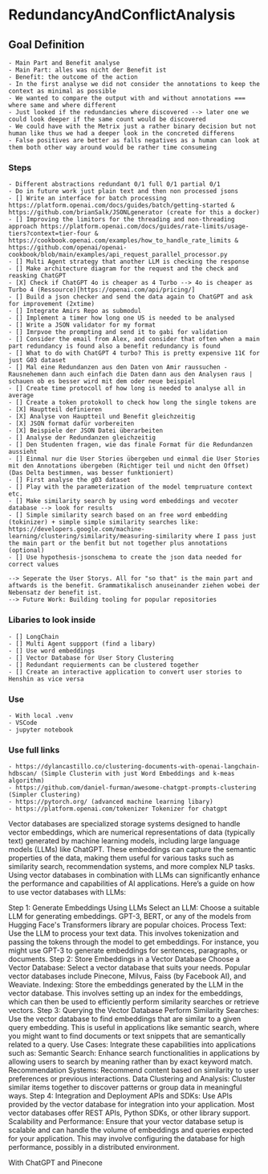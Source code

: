 # RedundancyAndConflictAnalysis

## Goal Definition
    - Main Part and Benefit analyse
    - Main Part: alles was nicht der Benefit ist
    - Benefit: the outcome of the action
    - In the first analyse we did not consider the annotations to keep the context as minimal as possible 
    - We wanted to compare the output with and without annotations === where same and where different
    - Just looked if the redundancies where discovered --> later one we could look deeper if the same count would be discovered
    - We could have with the Metrix just a rather binary decision but not human like thus we had a deeper look in the concreted differens
    - False positives are better as falls negatives as a human can look at them both other way around would be rather time consumeing

### Steps
    - Different abstractions redundant 0/1 full 0/1 partial 0/1
    - Do in future work just plain text and then non processed jsons
    - [] Write an interface for batch processing https://platform.openai.com/docs/guides/batch/getting-started & https://github.com/brianSalk/JSONLgenerator (create for this a docker)
    - [] Improving the limitors for the threading and non-threading approach https://platform.openai.com/docs/guides/rate-limits/usage-tiers?context=tier-four & https://cookbook.openai.com/examples/how_to_handle_rate_limits & https://github.com/openai/openai-cookbook/blob/main/examples/api_request_parallel_processor.py 
    - [] Multi Agent strategy that another LLM is checking the response 
    - [] Make architecture diagram for the request and the check and reasking ChatGPT 
    - [X] Check if ChatGPT 4o is cheaper as 4 Turbo --> 4o is cheaper as Turbo 4 (Ressource)[https://openai.com/api/pricing/]
    - [] Build a json checker and send the data again to ChatGPT and ask for improvement (2xtime)
    - [] Integrate Amirs Repo as submodul
    - [] Implement a timer how long one US is needed to be analysed
    - [] Write a JSON validator for my format
    - [] Imrpvoe the prompting and send it to gabi for validation
    - [] Consider the email from Alex, and consider that often when a main part redundancy is found also a benefit redundancy is found
    - [] What to do with ChatGPT 4 turbo? This is pretty expensive 11€ for just G03 dataset
    - [] Mal eine Redundanzen aus den Daten von Amir raussuchen - Rausnehemen dann auch einfach die Daten dann aus den Analysen raus | schauen ob es besser wird mit dem oder neue beispiel 
    - [] Create time protocoll of how long is needed to analyse all in average
    - [] Create a token protokoll to check how long the single tokens are
    - [X] Hauptteil definieren
    - [X] Analyse von Hauptteil und Benefit gleichzeitig
    - [X] JSON format dafür vorbereiten
    - [X] Beispiele der JSON Datei überarbeiten
    - [] Analyse der Redundanzen gleichzeitig
    - [] Den Studenten fragen, wie das finale Format für die Redundanzen aussieht
    - [] Einmal nur die User Stories übergeben und einmal die User Stories mit den Annotations übergeben (Richtiger teil und nicht den Offset) (Das Delta bestimmen, was besser funktioniert)
    - [] First analyse the g03 dataset
    - [] Play with the parameterization of the model tempruature context etc.
    - [] Make similarity search by using word embeddings and vecoter database --> look for results
    - [] Simple similarity search based on an free word embedding (tokinizer) + simple simple similarity searches like: https://developers.google.com/machine-learning/clustering/similarity/measuring-similarity where I pass just the main part or the benfit but not together plus annotations (optional)
    - [] Use hypothesis-jsonschema to create the json data needed for correct values

    --> Seperate the User Storys. All for "so that" is the main part and aftwards is the benefit. Grammatikalisch anuseinander ziehen wobei der Nebensatz der benefit ist.  
    --> Future Work: Building tooling for popular repositories

### Libaries to look inside
    - [] LongChain
    - [] Multi Agent suppport (find a libary)
    - [] Use word embeddings
    - [] Vector Database for User Story Clustering
    - [] Redundant requierments can be clustered together 
    - [] Create an interactive application to convert user stories to Henshin as vice versa


### Use
    - With local .venv
    - VSCode
    - jupyter notebook

### Use full links
    - https://dylancastillo.co/clustering-documents-with-openai-langchain-hdbscan/ (Simple Clusterin with just Word Embeddings and k-meas algorithm)
    - https://github.com/daniel-furman/awesome-chatgpt-prompts-clustering (Simpler Clustering)
    - https://pytorch.org/ (advanced machine learning libary)
    - https://platform.openai.com/tokenizer Tokenizer for chatgpt


Vector databases are specialized storage systems designed to handle vector embeddings, which are numerical representations of data (typically text) generated by machine learning models, including large language models (LLMs) like ChatGPT. These embeddings can capture the semantic properties of the data, making them useful for various tasks such as similarity search, recommendation systems, and more complex NLP tasks. Using vector databases in combination with LLMs can significantly enhance the performance and capabilities of AI applications. Here’s a guide on how to use vector databases with LLMs:

Step 1: Generate Embeddings Using LLMs
Select an LLM: Choose a suitable LLM for generating embeddings. GPT-3, BERT, or any of the models from Hugging Face's Transformers library are popular choices.
Process Text: Use the LLM to process your text data. This involves tokenization and passing the tokens through the model to get embeddings. For instance, you might use GPT-3 to generate embeddings for sentences, paragraphs, or documents.
Step 2: Store Embeddings in a Vector Database
Choose a Vector Database: Select a vector database that suits your needs. Popular vector databases include Pinecone, Milvus, Faiss (by Facebook AI), and Weaviate.
Indexing: Store the embeddings generated by the LLM in the vector database. This involves setting up an index for the embeddings, which can then be used to efficiently perform similarity searches or retrieve vectors.
Step 3: Querying the Vector Database
Perform Similarity Searches: Use the vector database to find embeddings that are similar to a given query embedding. This is useful in applications like semantic search, where you might want to find documents or text snippets that are semantically related to a query.
Use Cases: Integrate these capabilities into applications such as:
Semantic Search: Enhance search functionalities in applications by allowing users to search by meaning rather than by exact keyword match.
Recommendation Systems: Recommend content based on similarity to user preferences or previous interactions.
Data Clustering and Analysis: Cluster similar items together to discover patterns or group data in meaningful ways.
Step 4: Integration and Deployment
APIs and SDKs: Use APIs provided by the vector database for integration into your application. Most vector databases offer REST APIs, Python SDKs, or other library support.
Scalability and Performance: Ensure that your vector database setup is scalable and can handle the volume of embeddings and queries expected for your application. This may involve configuring the database for high performance, possibly in a distributed environment.

With ChatGPT and Pinecone